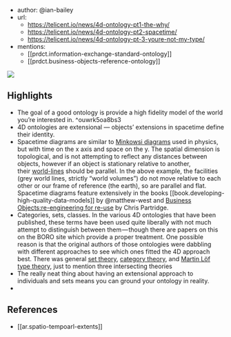 
- author: @ian-bailey
- url:
  - https://telicent.io/news/4d-ontology-pt1-the-why/
  - https://telicent.io/news/4d-ontology-pt2-spacetime/
  - https://telicent.io/news/4d-ontology-pt-3-youre-not-my-type/
- mentions: 
  - [[prdct.information-exchange-standard-ontology]]
  - [[prdct.business-objects-reference-ontology]]

![](/assets/images/2024-07-08-13-53-16.png)

## Highlights

- The goal of a good ontology is provide a high fidelity model of the world you’re interested in. ^ouwrk5oa8bs3
- 4D ontologies are extensional — objects’ extensions in spacetime define their identity.
- Spacetime diagrams are similar to [Minkowsi diagrams](https://en.wikipedia.org/wiki/Spacetime_diagram) used in physics, but with time on the x axis and space on the y. The spatial dimension is topological, and is not attempting to reflect any distances between objects, however if an object is stationary relative to another, their [world-lines](https://en.wikipedia.org/wiki/World_line) should be parallel. In the above example, the facilities (grey world lines, strictly “world volumes”) do not move relative to each other or our frame of reference (the earth), so are parallel and flat. Spacetime diagrams feature extensively in the books [[book.developing-high-quality-data-models]] by @matthew-west and [Business Objects:re-engineering for re-use](https://borosolutions.net/sites/default/files/Business%20Objects%20-%20Re-Engineering%20for%20Re-Use%20%283rd%20Ed%20-%20early%20draft%20-%2020140927%29.pdf) by Chris Partridge.
- Categories, sets, classes. In the various 4D ontologies that have been published, these terms have been used quite liberally with not much attempt to distinguish between them — though there are papers on this on the BORO site which provide a proper treatment. One possible reason is that the original authors of those ontologies were dabbling with different approaches to see which ones fitted the 4D approach best. There was general [set theory](https://en.wikipedia.org/wiki/Set_theory), [category theory](https://en.wikipedia.org/wiki/Category_theory), and [Martin Löf type theory](https://en.wikipedia.org/wiki/Intuitionistic_type_theory), just to mention three intersecting theories
- The really neat thing about having an extensional approach to individuals and sets means you can ground your ontology in reality.
- 

## References

- [[ar.spatio-tempoarl-extents]]